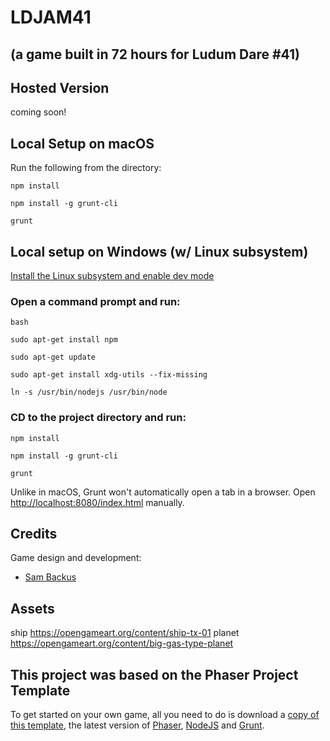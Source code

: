 # LDJAM41
## (a game built in 72 hours for Ludum Dare #41)

## Hosted Version
coming soon!

## Local Setup on macOS
Run the following from the directory:

`npm install`

`npm install -g grunt-cli`

`grunt`

## Local setup on Windows (w/ Linux subsystem)
[Install the Linux subsystem and enable dev mode](https://msdn.microsoft.com/en-us/commandline/wsl/install_guide)

### Open a command prompt and run:
`bash`

`sudo apt-get install npm`

`sudo apt-get update`

`sudo apt-get install xdg-utils --fix-missing`

`ln -s /usr/bin/nodejs /usr/bin/node`

### CD to the project directory and run:

`npm install`

`npm install -g grunt-cli`

`grunt`

Unlike in macOS, Grunt won't automatically open a tab in a browser. Open [http://localhost:8080/index.html](http://localhost:8080/index.html) manually.

## Credits
Game design and development:
- [Sam Backus](https://github.com/sbackus)

## Assets
ship https://opengameart.org/content/ship-tx-01
planet https://opengameart.org/content/big-gas-type-planet




## This project was based on the Phaser Project Template

To get started on your own game, all you need to do is download a <a target="_blank" href="https://github.com/gamecook/phaser-template-project">copy of this template</a>, the latest version of <a target="_blank" href="https://github.com/photonstorm/phaser">Phaser</a>, [NodeJS](http://nodejs.org) and [Grunt](http://gruntjs.com/).
